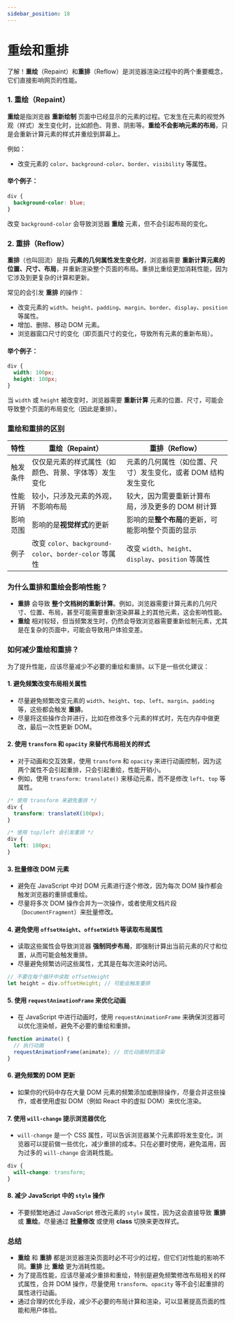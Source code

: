 ```yaml
---
sidebar_position: 18
---
```


# 重绘和重排

了解！**重绘**（Repaint）和**重排**（Reflow）是浏览器渲染过程中的两个重要概念，它们直接影响网页的性能。
### 1. **重绘（Repaint）**

**重绘**是指浏览器 **重新绘制** 页面中已经显示的元素的过程。它发生在元素的视觉外观（样式）发生变化时，比如颜色、背景、阴影等。**重绘不会影响元素的布局**，只是会重新计算元素的样式并重绘到屏幕上。

例如：
- 改变元素的 `color`、`background-color`、`border`、`visibility` 等属性。

#### 举个例子：
```css
div {
  background-color: blue;
}
```
改变 `background-color` 会导致浏览器 **重绘** 元素，但不会引起布局的变化。

### 2. **重排（Reflow）**

**重排**（也叫回流）是指 **元素的几何属性发生变化时**，浏览器需要 **重新计算元素的位置、尺寸、布局**，并重新渲染整个页面的布局。重排比重绘更加消耗性能，因为它涉及到更复杂的计算和更新。

常见的会引发 **重排** 的操作：
- 改变元素的 `width`、`height`、`padding`、`margin`、`border`、`display`、`position` 等属性。
- 增加、删除、移动 DOM 元素。
- 浏览器窗口尺寸的变化（即页面尺寸的变化，导致所有元素的重新布局）。

#### 举个例子：
```css
div {
  width: 100px;
  height: 100px;
}
```
当 `width` 或 `height` 被改变时，浏览器需要 **重新计算** 元素的位置、尺寸，可能会导致整个页面的布局变化（因此是重排）。

### 重绘和重排的区别

| 特性                     | 重绘（Repaint）                                   | 重排（Reflow）                                    |
|--------------------------|--------------------------------------------------|--------------------------------------------------|
| 触发条件                 | 仅仅是元素的样式属性（如颜色、背景、字体等）发生变化 | 元素的几何属性（如位置、尺寸）发生变化，或者 DOM 结构发生变化 |
| 性能开销                 | 较小，只涉及元素的外观，不影响布局                | 较大，因为需要重新计算布局，涉及更多的 DOM 树计算 |
| 影响范围                 | 影响的是**视觉样式**的更新                        | 影响的是**整个布局**的更新，可能影响整个页面的显示 |
| 例子                     | 改变 `color`、`background-color`、`border-color` 等属性 | 改变 `width`、`height`、`display`、`position` 等属性 |

### 为什么重排和重绘会影响性能？

- **重排** 会导致 **整个文档树的重新计算**。例如，浏览器需要计算元素的几何尺寸、位置、布局，甚至可能需要重新渲染屏幕上的其他元素，这会影响性能。
- **重绘** 相对较轻，但当频繁发生时，仍然会导致浏览器需要重新绘制元素，尤其是在复杂的页面中，可能会导致用户体验变差。

### 如何减少重绘和重排？

为了提升性能，应该尽量减少不必要的重绘和重排。以下是一些优化建议：

#### 1. **避免频繁改变布局相关属性**

- 尽量避免频繁改变元素的 `width`、`height`、`top`、`left`、`margin`、`padding` 等，这些都会触发 **重排**。
- 尽量将这些操作合并进行，比如在修改多个元素的样式时，先在内存中做更改，最后一次性更新 DOM。

#### 2. **使用 `transform` 和 `opacity` 来替代布局相关的样式**

- 对于动画和交互效果，使用 `transform` 和 `opacity` 来进行动画控制，因为这两个属性不会引起重排，只会引起重绘，性能开销小。
- 例如，使用 `transform: translate()` 来移动元素，而不是修改 `left`、`top` 等属性。

```css
/* 使用 transform 来避免重排 */
div {
  transform: translateX(100px);
}

/* 使用 top/left 会引发重排 */
div {
  left: 100px;
}
```

#### 3. **批量修改 DOM 元素**

- 避免在 JavaScript 中对 DOM 元素进行逐个修改，因为每次 DOM 操作都会触发浏览器的重排或重绘。
- 尽量将多次 DOM 操作合并为一次操作，或者使用文档片段（`DocumentFragment`）来批量修改。

#### 4. **避免使用 `offsetHeight`、`offsetWidth` 等读取布局属性**

- 读取这些属性会导致浏览器 **强制同步布局**，即强制计算出当前元素的尺寸和位置，从而可能会触发重排。
- 尽量避免频繁访问这些属性，尤其是在每次渲染时访问。

```javascript
// 不要在每个循环中读取 offsetHeight
let height = div.offsetHeight; // 可能会触发重排
```

#### 5. **使用 `requestAnimationFrame` 来优化动画**

- 在 JavaScript 中进行动画时，使用 `requestAnimationFrame` 来确保浏览器可以优化渲染帧，避免不必要的重绘和重排。

```javascript
function animate() {
  // 执行动画
  requestAnimationFrame(animate); // 优化动画帧的渲染
}
```

#### 6. **避免频繁的 DOM 更新**

- 如果你的代码中存在大量 DOM 元素的频繁添加或删除操作，尽量合并这些操作，或者使用虚拟 DOM（例如 React 中的虚拟 DOM）来优化渲染。

#### 7. **使用 `will-change` 提示浏览器优化**

- `will-change` 是一个 CSS 属性，可以告诉浏览器某个元素即将发生变化，浏览器可以提前做一些优化，减少重排的成本。只在必要时使用，避免滥用，因为过多的 `will-change` 会消耗性能。

```css
div {
  will-change: transform;
}
```

#### 8. **减少 JavaScript 中的 `style` 操作**

- 不要频繁地通过 JavaScript 修改元素的 `style` 属性，因为这会直接导致 **重排** 或 **重绘**。尽量通过 **批量修改** 或使用 **class** 切换来更改样式。

### 总结

- **重绘** 和 **重排** 都是浏览器渲染页面时必不可少的过程，但它们对性能的影响不同。**重排** 比 **重绘** 更为消耗性能。
- 为了提高性能，应该尽量减少重排和重绘，特别是避免频繁修改布局相关的样式属性，合并 DOM 操作，尽量使用 `transform`、`opacity` 等不会引起重排的属性进行动画。
- 通过合理的优化手段，减少不必要的布局计算和渲染，可以显著提高页面的性能和用户体验。